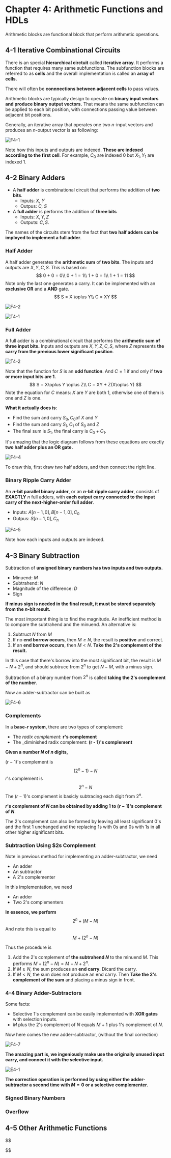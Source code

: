 # Chapter 4: Arithmetic Functions and HDLs

Arithmetic blocks are functional block that perform arithmetic operations.

## 4-1 Iterative Combinational Circuits

There is an special **hierarchical circtuit** called **iterative array**. It performs a function that requires many same subfunctions. The subfunction blocks are referred to as **cells** and the overall implementation is called an **array of cells.** 

There will often be **connnections between adjacent cells** to pass values.

Arithmetic blocks are typically design to operate on **binary input vectors and produce binary output vectors.** That means the same subfunction can be applied to each bit position, with connections passing value between adjacent bit positions.

Generally, an iterative array that operates one two $n$-input vectors and produces an $n$-output vector is as following:

![F4-1](Pics/F4-1.png)

Note how this inputs and outputs are indexed. **These are indexed according to the first cell**. For example, $C_0$ are indexed $0$ but $X_1, Y_1$ are indexed $1$.

## 4-2 Binary Adders

* A **half adder** is combinational circuit that performs the addition of **two bits**.
  * Inputs: $X$, $Y$
  * Outpus: $C$, $S$
* A **full adder** is performs the addition of **three bits**
  * Inputs: $X, Y, Z$
  * Outputs: $C, S$.

The names of the circuits stem from the fact that **two half adders can be imployed to implement a full adder**.

### Half Adder

A half adder generates the **arithmetic sum** of **two bits**. The inputs and outputs are $X, Y, C, S$. This is based on:
$$
0 + 0 = 0\\
0 + 1 = 1\\
1 + 0 = 1\\
1 + 1 = 11
$$
Note only the last one generates a carry. It can be implemented with an **exclusive OR** and a **AND** gate.
$$
S = X \oplus Y\\
C = XY
$$


![F4-2](Pics/F4-2.png)

![T4-1](Pics/T4-1.png)

### Full Adder

A full adder is a combinational circuit that performs the **arithmetic sum of three input bits.** Inputs and outputs are $X, Y, Z, C, S$, where $Z$ represents **the carry from the previous lower significant position**.

![T4-2](Pics/T4-2.png)

Note that the function for $S$ is an **odd function**. And $C = 1$ if and only if **two or more input bits are $1$.**
$$
S = X\oplus Y \oplus Z\\
C = XY + Z(X\oplus Y)
$$
Note the equation for $C$ means: $X$ are $Y$ are both $1$, otherwise one of them is one and $Z$ is one.

**What it actually does is**:

* Find the sum and carry $S_0, C_0$of $X$ and $Y$
* Find the sum and carry $S_1, C_1$ of $S_0$ and $Z$
* The final sum is $S_1$, the final carry is $C_0 + C_1$.

It's amazing that the logic diagram follows from these equations are exactly **two half adder plus an OR gate.** 

![F4-4](Pics/F4-4.png)





To draw this, first draw two half adders, and then connect the right line.

### Binary Ripple Carry Adder

An **$n$-bit parallel binary adder**, or an **$n$-bit ripple carry adder**, consists of **EXACTLY** $n$ full adders, with **each output carry connected to the input carry of the next-higher-order full adder**.

* Inputs: $A[n-1, 0], B[n-1, 0], C_0$
* Outpus: $S[n -1, 0], C_n$

![F4-5](Pics/F4-5.png)

Note how each inputs and outputs are indexed.

## 4-3 Binary Subtraction

Subtraction of **unsigned binary numbers has two inputs and two outputs.**

* Minuend: $M$
* Subtrahend: $N$
* Magnitude of the difference: $D$
* Sign

**If minus sign is needed in the final result, it must be stored separately from the $n$-bit result.**

The most important thing is to find the magnitude. An inefficient method is to compare the subtrahend and the minuend. An alternative is:

1. Subtruct $N$ from $M$
2. If no **end borrow occurs**, then $M \geq N$, the result is **positive** and correct.
3. If an **end borrow occurs**, then $M < N$. **Take the 2's complement of the result.** 

In this case that there's borrow into the most significant bit, the result is $M - N + 2^n$, and should subtruce from $2^n$ to get $N - M$, with a minus sign.

Subtraction of a binary number from $2^n$ is called **taking the 2's complement of the number**.

Now an adder-subtractor can be built as

![F4-6](Pics/F4-6.png)

### Complements

In a **base-$r$ system**, there are two types of complement:

- The _radix complement_: **r's complement**
- The _diminished radix complement: **(r - 1)'s complement**

**Given a number $N$ of $n$ digits,**

$(r - 1)$'s complement is
$$
(2^n - 1) - N
$$
$r$'s complement is
$$
2^n - N
$$
The $(r-1)$'s complement is basicly subtracing each digit from $2^n$. 

**$r$'s complement of $N$ can be obtained by adding $1$ to $(r-1)$'s complement of $N$**.

The $2$'s complement can also be formed by leaving all least significant $0$'s and the first $1$ unchanged and the replacing $1$s with $0$s and $0$s with $1$s in all other higher significant bits.

### Subtraction Using $2s Complement

Note in previous method for implementing an adder-subtractor, we need

* An adder
* An subtractor
* A $2$'s complementer

In this implementation, we need

* An adder
* Two $2$'s complementers

**In essence, we perform**
$$
2^n + (M - N)
$$
And note this is equal to 
$$
M + (2^n - N)
$$


Thus the procedure is

1. Add the $2$'s complement of **the subtrahend $N$** to the minuend $M$. This performs $M + (2^n - N) = M - N + 2^n$.
2. If $M \ge N$, the sum produces an **end carry**. Dicard the carry.
3. If $M < N$, the sum does not produce an end carry. Then **Take the $2$'s complement of the sum** and placing a minus sign in front.

### 4-4 Binary Adder-Subtractors

Some facts:

* Selective $1$'s complement can be easily implemented with **XOR gates** with selection inputs.
* $M$ plus the $2$'s complement of $N$ equals $M + 1$ plus $1$'s complement of  $N$.

Now here comes the new adder-subtractor, (without the final correction)

![F4-7](Pics/F4-7.png)

**The amazing part is, we ingeniously make use the originally unused input carry, and connect it with the selective input.**

![E4-1](Pics/E4-1.jpeg)

**The correction operation is performed by using either the adder-subtractor a second time with $M = 0$ or a selective complementer.**

### Signed Binary Numbers

### Overflow

## 4-5 Other Arithmetic Functions








$$
 
$$










